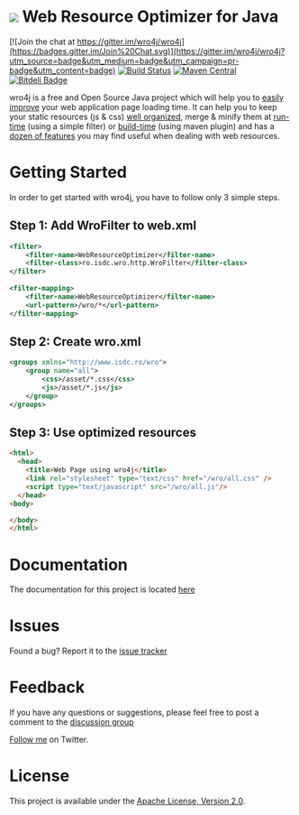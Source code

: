 # <img src="http://code.google.com/p/wro4j/logo"> Web Resource Optimizer for Java
[![Join the chat at https://gitter.im/wro4j/wro4j](https://badges.gitter.im/Join%20Chat.svg)](https://gitter.im/wro4j/wro4j?utm_source=badge&utm_medium=badge&utm_campaign=pr-badge&utm_content=badge)
[![Build Status](https://api.travis-ci.org/wro4j/wro4j.svg)](http://travis-ci.org/wro4j/wro4j)
[![Maven Central](https://maven-badges.herokuapp.com/maven-central/ro.isdc.wro4j/wro4j-core/badge.svg)](https://maven-badges.herokuapp.com/maven-central/ro.isdc.wro4j/wro4j-core)
[![Bitdeli Badge](https://d2weczhvl823v0.cloudfront.net/wro4j/wro4j/trend.png)](https://bitdeli.com/free "Bitdeli Badge")

wro4j is a free and Open Source Java project which will help you to [easily improve](http://wro4j.github.com/wro4j) your web application page loading time. It can help you to keep your static resources (js & css) [well organized](http://wro4j.readthedocs.org/en/stable/WroFileFormat), merge & minify them at [run-time](http://wro4j.readthedocs.org/en/stable/Installation) (using a simple filter) or [build-time](http://wro4j.readthedocs.org/en/stable/MavenPlugin) (using maven plugin) and has a [dozen of features](http://wro4j.readthedocs.org/en/stable/Features) you may find useful when dealing with web resources.


# Getting Started

In order to get started with wro4j, you have to follow only 3 simple steps.

## Step 1: Add WroFilter to web.xml
```xml
<filter>
	<filter-name>WebResourceOptimizer</filter-name>
	<filter-class>ro.isdc.wro.http.WroFilter</filter-class>
</filter>
		 
<filter-mapping>
	<filter-name>WebResourceOptimizer</filter-name>
	<url-pattern>/wro/*</url-pattern>
</filter-mapping>
```		
## Step 2: Create wro.xml
```xml
<groups xmlns="http://www.isdc.ro/wro">
	<group name="all">
		<css>/asset/*.css</css>
		<js>/asset/*.js</js>
	</group>
</groups> 		
```
## Step 3: Use optimized resources
```html
<html>
  <head>
	<title>Web Page using wro4j</title>
	<link rel="stylesheet" type="text/css" href="/wro/all.css" />
	<script type="text/javascript" src="/wro/all.js"/>
  </head>
<body>

</body>
</html>		
```
		
# Documentation

The documentation for this project is located [here](http://wro4j.readthedocs.org/en/stable/)


# Issues

Found a bug? Report it to the [issue tracker](https://github.com/wro4j/wro4j/issues)


# Feedback

If you have any questions or suggestions, please feel free to post a comment to the [discussion group](https://groups.google.com/forum/#!forum/wro4j)

[Follow me](http://twitter.com/#!/wro4j) on Twitter.


# License

This project is available under the [Apache License, Version 2.0](http://www.apache.org/licenses/LICENSE-2.0.html).
